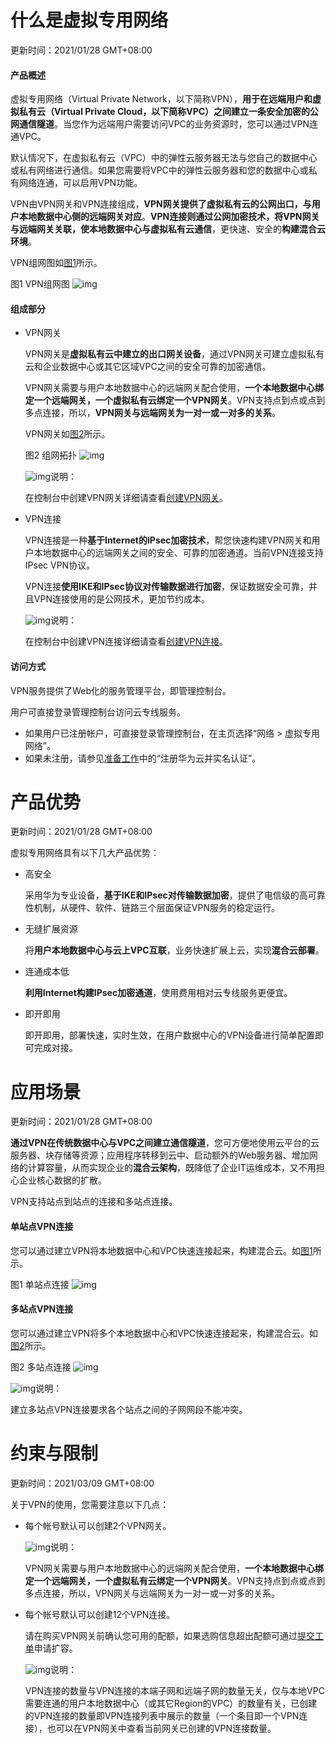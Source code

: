# 什么是虚拟专用网络

更新时间：2021/01/28 GMT+08:00

#### 产品概述

虚拟专用网络（Virtual Private Network，以下简称VPN），**用于在远端用户和虚拟私有云（Virtual Private Cloud，以下简称VPC）之间建立一条安全加密的公网通信隧道**。当您作为远端用户需要访问VPC的业务资源时，您可以通过VPN连通VPC。

默认情况下，在虚拟私有云（VPC）中的弹性云服务器无法与您自己的数据中心或私有网络进行通信。如果您需要将VPC中的弹性云服务器和您的数据中心或私有网络连通，可以启用VPN功能。

VPN由VPN网关和VPN连接组成，**VPN网关提供了虚拟私有云的公网出口，与用户本地数据中心侧的远端网关对应**。**VPN连接则通过公网加密技术，将VPN网关与远端网关关联，使本地数据中心与虚拟私有云通信**，更快速、安全的**构建混合云环境**。

VPN组网图如[图1](https://support.huaweicloud.com/productdesc-vpn/zh-cn_topic_0035391393.html#zh-cn_topic_0035391393__fig681916843511)所示。

图1 VPN组网图
![img](https://support.huaweicloud.com/productdesc-vpn/zh-cn_image_0295711549.png)

#### 组成部分

- VPN网关

  VPN网关是**虚拟私有云中建立的出口网关设备**，通过VPN网关可建立虚拟私有云和企业数据中心或其它区域VPC之间的安全可靠的加密通信。

  VPN网关需要与用户本地数据中心的远端网关配合使用，**一个本地数据中心绑定一个远端网关，一个虚拟私有云绑定一个VPN网关**。VPN支持点到点或点到多点连接，所以，**VPN网关与远端网关为一对一或一对多的关系**。

  VPN网关如[图2](https://support.huaweicloud.com/productdesc-vpn/zh-cn_topic_0035391393.html#zh-cn_topic_0035391393__fig13235135314421)所示。

  图2 组网拓扑
  ![img](https://support.huaweicloud.com/productdesc-vpn/zh-cn_image_0295711315.png)

  ![img](https://res-img3.huaweicloud.com/content/dam/cloudbu-site/archive/china/zh-cn/support/resource/framework/v3/images/support-doc-new-note.svg)说明：

  在控制台中创建VPN网关详细请查看[创建VPN网关](https://support.huaweicloud.com/qs-vpn/vpn_03_0005.html)。

- VPN连接

  VPN连接是一种**基于Internet的IPsec加密技术**，帮您快速构建VPN网关和用户本地数据中心的远端网关之间的安全、可靠的加密通道。当前VPN连接支持IPsec VPN协议。

  VPN连接**使用IKE和IPsec协议对传输数据进行加密**，保证数据安全可靠，并且VPN连接使用的是公网技术，更加节约成本。

  ![img](https://res-img3.huaweicloud.com/content/dam/cloudbu-site/archive/china/zh-cn/support/resource/framework/v3/images/support-doc-new-note.svg)说明：

  在控制台中创建VPN连接详细请查看[创建VPN连接](https://support.huaweicloud.com/qs-vpn/vpn_03_0006.html)。


#### 访问方式

VPN服务提供了Web化的服务管理平台，即管理控制台。

用户可直接登录管理控制台访问云专线服务。

- 如果用户已注册帐户，可直接登录管理控制台，在主页选择“网络 > 虚拟专用网络”。
- 如果未注册，请参见[准备工作](https://support.huaweicloud.com/qs-vpn/vpn_03_0001.html)中的“注册华为云并实名认证”。



# 产品优势

更新时间：2021/01/28 GMT+08:00

虚拟专用网络具有以下几大产品优势：

- 高安全

  采用华为专业设备，**基于IKE和IPsec对传输数据加密**，提供了电信级的高可靠性机制，从硬件、软件、链路三个层面保证VPN服务的稳定运行。

- 无缝扩展资源

  将**用户本地数据中心与云上VPC互联**，业务快速扩展上云，实现**混合云部署**。

- 连通成本低

  **利用Internet构建IPsec加密通道**，使用费用相对云专线服务更便宜。

- 即开即用

  即开即用，部署快速，实时生效，在用户数据中心的VPN设备进行简单配置即可完成对接。



# 应用场景

更新时间：2021/01/28 GMT+08:00

**通过VPN在传统数据中心与VPC之间建立通信隧道**，您可方便地使用云平台的云服务器、块存储等资源；应用程序转移到云中、启动额外的Web服务器、增加网络的计算容量，从而实现企业的**混合云架构**，既降低了企业IT运维成本，又不用担心企业核心数据的扩散。

VPN支持站点到站点的连接和多站点连接。

#### 单站点VPN连接

您可以通过建立VPN将本地数据中心和VPC快速连接起来，构建混合云。如[图1](https://support.huaweicloud.com/productdesc-vpn/zh-cn_topic_0035391412.html#zh-cn_topic_0035391412__fig234964913366)所示。

图1 单站点连接
![img](https://support.huaweicloud.com/productdesc-vpn/zh-cn_image_0295711340.png)

#### 多站点VPN连接

您可以通过建立VPN将多个本地数据中心和VPC快速连接起来，构建混合云。如[图2](https://support.huaweicloud.com/productdesc-vpn/zh-cn_topic_0035391412.html#zh-cn_topic_0035391412__fig8311841131918)所示。

图2 多站点连接
![img](https://support.huaweicloud.com/productdesc-vpn/zh-cn_image_0295711279.png)

![img](https://res-img3.huaweicloud.com/content/dam/cloudbu-site/archive/china/zh-cn/support/resource/framework/v3/images/support-doc-new-note.svg)说明：

建立多站点VPN连接要求各个站点之间的子网网段不能冲突。



# 约束与限制

更新时间：2021/03/09 GMT+08:00

关于VPN的使用，您需要注意以下几点：

- 每个帐号默认可以创建2个VPN网关。

  ![img](https://res-img3.huaweicloud.com/content/dam/cloudbu-site/archive/china/zh-cn/support/resource/framework/v3/images/support-doc-new-note.svg)说明：

  VPN网关需要与用户本地数据中心的远端网关配合使用，**一个本地数据中心绑定一个远端网关，一个虚拟私有云绑定一个VPN网关**。VPN支持点到点或点到多点连接，所以，VPN网关与远端网关为一对一或一对多的关系。

- 每个帐号默认可以创建12个VPN连接。

  请在购买VPN网关前确认您可用的配额，如果选购信息超出配额可通过[提交工单](https://console.huaweicloud.com/ticket/?locale=zh-cn#/ticketindex/serviceTickets)申请扩容。

  ![img](https://res-img3.huaweicloud.com/content/dam/cloudbu-site/archive/china/zh-cn/support/resource/framework/v3/images/support-doc-new-note.svg)说明：

  VPN连接的数量与VPN连接的本端子网和远端子网的数量无关，仅与本地VPC需要连通的用户本地数据中心（或其它Region的VPC）的数量有关，已创建的VPN连接的数量即VPN连接列表中展示的数量（一个条目即一个VPN连接），也可以在VPN网关中查看当前网关已创建的VPN连接数量。